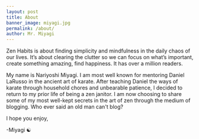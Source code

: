 ```yaml
---
layout: post
title: About
banner_image: miyagi.jpg
permalink: /about/
author: Mr. Miyagi
---
```


Zen Habits is about finding simplicity and mindfulness in the daily chaos of our lives. It’s about clearing the clutter so we can focus on what’s important, create something amazing, find happiness. It has over a million readers.

My name is Nariyoshi Miyagi. I am most well known for mentoring Daniel LaRusso in the ancient art of karate. After teaching Daniel the ways of karate through household chores and unbearable patience, I decided to return to my prior life of being a zen janitor. I am now choosing to share some of my most well-kept secrets in the art of zen through the medium of blogging. Who ever said an old man can't blog?

I hope you enjoy,

 -Miyagi ☯️
